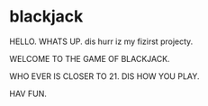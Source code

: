 # blackjack


HELLO. WHATS UP.
dis hurr iz my fizirst projecty.

WELCOME TO THE GAME OF BLACKJACK.

WHO EVER IS CLOSER TO 21.
DIS HOW YOU PLAY.

HAV FUN.

